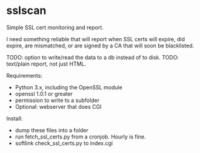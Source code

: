 sslscan
=====
Simple SSL cert monitoring and report.

I need something reliable that will report when SSL certs will expire,
did expire, are mismatched, or are signed by a CA that will soon
be blacklisted.

TODO: option to write/read the data to a db instead of to disk.
TODO: text/plain report, not just HTML.

Requirements:

* Python 3.x, including the OpenSSL module
* openssl 1.0.1 or greater
* permission to write to a subfolder
* Optional: webserver that does CGI


Install:

* dump these files into a folder
* run fetch\_ssl\_certs.py from a cronjob.  Hourly is fine.
* softlink check\_ssl\_certs.py to index.cgi

